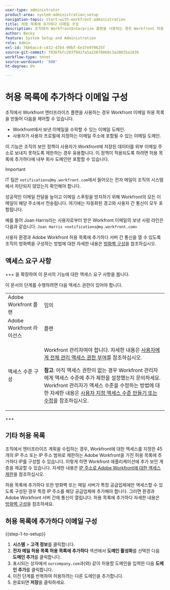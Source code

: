 ```yaml
---
user-type: administrator
product-area: system-administration;setup
navigation-topic: start-with-workfront-administration
title: 허용 목록에 추가하다 이메일 구성
description: 조직에서 WorkfrontEnterprise 플랜을 사용하는 경우 Workfront 허용 목록에 추가하다 이메일 도메인을 만들어 Workfront에서 보낸 이메일을 수락할 수 있는 이메일 도메인과 사용자가 사용자 프로필에 지정한 이메일 주소에 있을 수 있는 이메일 도메인을 제어할 수 있습니다. 이 기능은 조직의 보안 정책이 사용자가 Workfront에 저장된 데이터를 외부 이메일 주소로 보내지 못하도록 제한하는 경우 유용합니다. 이 정책이 적용되도록 하려면 허용 목록에 추가하다에 내부 회사 도메인만 포함할 수 있습니다.
author: Becky
feature: System Setup and Administration
role: Admin
exl-id: 76b6acc4-c432-47b4-90bf-6e37e970625f
source-git-commit: f036fbfc203f942fa5a22070860c3a20035a183b
workflow-type: tm+mt
source-wordcount: '508'
ht-degree: 0%

---
```


# 허용 목록에 추가하다 이메일 구성

조직에서 Workfront 엔터프라이즈 플랜을 사용하는 경우 Workfront 이메일 허용 목록을 만들어 다음을 제어할 수 있습니다.

* Workfront에서 보낸 이메일을 수락할 수 있는 이메일 도메인.
* 사용자가 사용자 프로필에 지정하는 이메일 주소에 포함될 수 있는 이메일 도메인.

이 기능은 조직의 보안 정책이 사용자가 Workfront에 저장된 데이터를 외부 이메일 주소로 보내지 못하도록 제한하는 경우 유용합니다. 이 정책이 적용되도록 하려면 허용 목록에 추가하다에 내부 회사 도메인만 포함할 수 있습니다.

>[!IMPORTANT]
>
>IT 팀은 `notifications@my.workfront.com`에서 들어오는 전자 메일이 조직의 시스템에서 차단되지 않았는지 확인해야 합니다.
>
>성공적인 이메일 전달을 높이고 이메일 스푸핑을 방지하기 위해 Workfront의 모든 이메일이 해당 주소에서 전송됩니다. 여기에는 자동화된 경고와 사용자 간 통신이 모두 포함됩니다.
>
>예를 들어 Joan Harris라는 사용자로부터 받은 Workfront 이메일의 보낸 사람 라인은 다음과 같습니다.
>`Joan Harris <notifications@my.workfront.com>`

사용자 환경과 Adobe Workfront 허용 목록에 추가하다 서버 간 통신을 열 수 있도록 조직의 방화벽을 구성하는 방법에 대한 자세한 내용은 [방화벽 구성](../../administration-and-setup/get-started-wf-administration/configure-your-firewall.md)을 참조하십시오.

## 액세스 요구 사항

+++ 을 확장하여 이 문서의 기능에 대한 액세스 요구 사항을 봅니다.

이 문서의 단계를 수행하려면 다음 액세스 권한이 있어야 합니다.

<table style="table-layout:auto"> 
 <col> 
 <col> 
 <tbody> 
  <tr> 
   <td role="rowheader">Adobe Workfront 플랜</td> 
   <td>임의</td> 
  </tr> 
  <tr> 
   <td role="rowheader">Adobe Workfront 라이선스</td> 
   <td>플랜</td> 
  </tr> 
  <tr> 
   <td role="rowheader">액세스 수준 구성</td> 
   <td> <p>Workfront 관리자여야 합니다. 자세한 내용은 <a href="../../administration-and-setup/add-users/configure-and-grant-access/grant-a-user-full-administrative-access.md" class="MCXref xref">사용자에게 전체 관리 액세스 권한 부여</a>를 참조하십시오.</p> <p><b>참고</b>: 아직 액세스 권한이 없는 경우 Workfront 관리자에게 액세스 수준에 추가 제한을 설정했는지 문의하세요. Workfront 관리자가 액세스 수준을 수정하는 방법에 대한 자세한 내용은 <a href="../../administration-and-setup/add-users/configure-and-grant-access/create-modify-access-levels.md" class="MCXref xref">사용자 지정 액세스 수준 만들기 또는 수정</a>을 참조하십시오.</p> </td> 
  </tr> 
 </tbody> 
</table>

+++

## 기타 허용 목록

조직에서 엔터프라이즈 계획을 수립하는 경우, Workfront에 대한 액세스를 지정한 45개의 IP 주소 또는 IP 주소 범위로 제한하는 Adobe Workfront을 가진 허용 목록에 추가하다 IP를 구성할 수 있습니다. 이렇게 하면 Workfront 애플리케이션에 추가 보안 계층을 제공할 수 있습니다. 자세한 내용은 [IP 주소로 Adobe Workfront에 대한 액세스 제한](../../administration-and-setup/manage-workfront/security/restrict-access-workfront-ip-address.md)을 참조하십시오.

허용 목록에 추가하다 또한 방화벽 또는 메일 서버가 특정 공급업체에만 액세스할 수 있도록 구성된 경우 특정 IP 주소를 해당 공급업체에 추가해야 합니다. 그러면 환경과 Adobe Workfront 서버 간에 통신이 열립니다. 허용 목록에 추가하다 자세한 내용은 [방화벽 구성](../../administration-and-setup/get-started-wf-administration/configure-your-firewall.md)을 참조하세요.

## 허용 목록에 추가하다 이메일 구성

{{step-1-to-setup}}

1. **시스템** > **고객 정보**&#x200B;를 클릭합니다.
1. **전자 메일 허용 목록 허용 목록에 추가하다** 섹션에서 **도메인 활성화**&#x200B;를 선택한 다음 **도메인 추가**&#x200B;를 클릭합니다.
1. 표시되는 상자에서 `ourcompany.com`과(와) 같이 허용할 도메인을 입력한 다음 **도메인 추가**&#x200B;를 클릭합니다.
1. 이전 단계를 반복하여 허용하려는 다른 도메인을 추가합니다.
1. 완료되면 **저장**&#x200B;을 클릭하세요.
